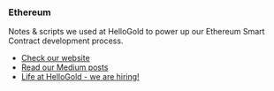 ### Ethereum

Notes & scripts we used at HelloGold to power up our Ethereum Smart Contract development process.

- [Check our website](https://www.hellogold.com/)
- [Read our Medium posts](https://medium.com/hellogold)
- [Life at HelloGold - we are hiring!](https://www.youtube.com/watch?v=6rEYwnLcLJI)
